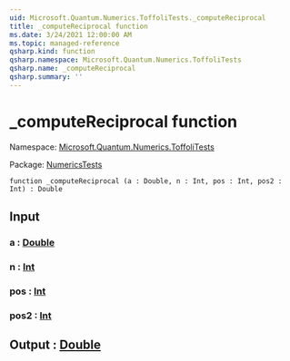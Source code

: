```yaml
---
uid: Microsoft.Quantum.Numerics.ToffoliTests._computeReciprocal
title: _computeReciprocal function
ms.date: 3/24/2021 12:00:00 AM
ms.topic: managed-reference
qsharp.kind: function
qsharp.namespace: Microsoft.Quantum.Numerics.ToffoliTests
qsharp.name: _computeReciprocal
qsharp.summary: ''
---
```


# _computeReciprocal function

Namespace: [Microsoft.Quantum.Numerics.ToffoliTests](xref:Microsoft.Quantum.Numerics.ToffoliTests)

Package: [NumericsTests](https://nuget.org/packages/NumericsTests)




```qsharp
function _computeReciprocal (a : Double, n : Int, pos : Int, pos2 : Int) : Double
```


## Input

### a : [Double](xref:microsoft.quantum.lang-ref.double)




### n : [Int](xref:microsoft.quantum.lang-ref.int)




### pos : [Int](xref:microsoft.quantum.lang-ref.int)




### pos2 : [Int](xref:microsoft.quantum.lang-ref.int)





## Output : [Double](xref:microsoft.quantum.lang-ref.double)

